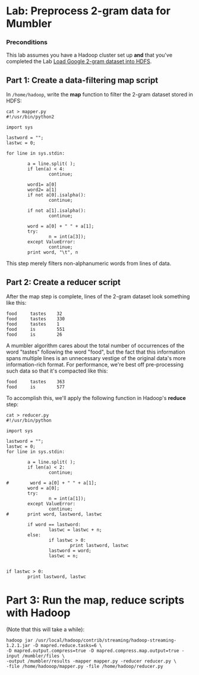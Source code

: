 # Lab: Preprocess 2-gram data for Mumbler

### Preconditions
This lab assumes you have a Hadoop cluster set up **and** that you've completed the Lab [Load Google 2-gram dataset into HDFS](../hdfs_2gram_data_load/README.md).

## Part 1: Create a data-filtering map script

In `/home/hadoop`, write the __map__ function to filter the 2-gram dataset stored in HDFS:

    cat > mapper.py
    #!/usr/bin/python2

    import sys

    lastword = "";
    lastwc = 0;

    for line in sys.stdin:

            a = line.split( );
            if len(a) < 4:
                    continue;

            word1= a[0]
            word2= a[1]
            if not a[0].isalpha():
                    continue;

            if not a[1].isalpha():
                    continue;

            word = a[0] + " " + a[1];
            try:
                    n = int(a[3]);
            except ValueError:
                    continue;
            print word, "\t", n

This step merely filters non-alphanumeric words from lines of data.

## Part 2: Create a reducer script

After the map step is complete, lines of the 2-gram dataset look something like this:

    food     tastes    32
    food     tastes    330
    food     tastes    1
    food     is        551
    food     is        26

A mumbler algorithm cares about the total number of occurrences of the word "tastes" following the word "food", but the fact that this information spans multiple lines is an unnecessary vestige of the original data's more information-rich format. For performance, we're best off pre-processing such data so that it's compacted like this:

    food     tastes    363
    food     is        577

To accomplish this, we'll apply the following function in Hadoop's __reduce__ step:

    cat > reducer.py
    #!/usr/bin/python

    import sys

    lastword = "";
    lastwc = 0;
    for line in sys.stdin:

            a = line.split( );
            if len(a) < 2:
                    continue;

    #        word = a[0] + " " + a[1];
            word = a[0];
            try:
                    n = int(a[1]);
            except ValueError:
                    continue;
    #       print word, lastword, lastwc

            if word == lastword:
                    lastwc = lastwc + n;
            else:
                    if lastwc > 0:
                            print lastword, lastwc
                    lastword = word;
                    lastwc = n;


    if lastwc > 0:
            print lastword, lastwc

# Part 3: Run the map, reduce scripts with Hadoop

(Note that this will take a while):

    hadoop jar /usr/local/hadoop/contrib/streaming/hadoop-streaming-1.2.1.jar -D mapred.reduce.tasks=6 \
    -D mapred.output.compress=true -D mapred.compress.map.output=true -input /mumbler/files \
    -output /mumbler/results -mapper mapper.py -reducer reducer.py \
    -file /home/hadooop/mapper.py -file /home/hadoop/reducer.py

